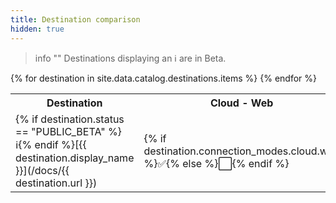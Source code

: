 ```yaml
---
title: Destination comparison
hidden: true
---
```


> info ""
> Destinations displaying an ℹ️ are in Beta.

<table>
<tr>
  <th> Destination </th>
  <th> Cloud - Web </th>
  <th> Cloud - Mobile </th>
  <th> Device - Web </th>
  <th> Device - Mobile </th>
  <th> Server to Server </th>
</tr>
{% for destination in site.data.catalog.destinations.items %}
<tr>
  <td>{% if destination.status == "PUBLIC_BETA" %}ℹ️{% endif %}[{{ destination.display_name }}](/docs/{{ destination.url }})</td>
  <td>{% if destination.connection_modes.cloud.web %}✅{% else %}⬜️{% endif %} </td>
  <td>{% if destination.connection_modes.cloud.mobile %}✅{% else %}⬜️{% endif %} </td>
  <td>{% if destination.connection_modes.device.web %}✅{% else %}⬜️{% endif %} </td>
  <td>{% if destination.connection_modes.device.mobile %}✅{% else %}⬜️{% endif %} </td>
  <td>{% if destination.connection_modes.cloud.server or destination.connection_modes.device.server %}✅{% else %}⬜️{% endif %} </td>
</tr>
{% endfor %}
</table>
